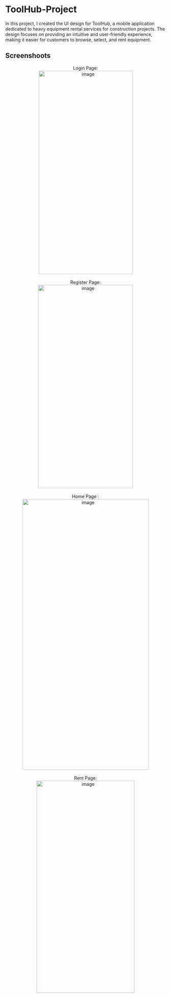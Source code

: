 # ToolHub-Project
In this project, I created the UI design for ToolHub, a mobile application dedicated to heavy equipment rental services for construction projects. The design focuses on providing an intuitive and user-friendly experience, making it easier for customers to browse, select, and rent equipment.

<h2>Screenshoots</h2>
<p align="center">
Login Page: <br/>
<img width="295" height="639" alt="image" src="https://github.com/user-attachments/assets/ca87c47d-ed41-41a8-b530-067c3d4b8470" />
<br />
<br />
Register Page:  <br/>
<img width="298" height="639" alt="image" src="https://github.com/user-attachments/assets/083b7c4e-1f2d-4312-ab12-64448cd6474d" />
<br />
<br />
Home Page :<br/>
<img width="396" height="851" alt="image" src="https://github.com/user-attachments/assets/a0827919-dc35-49dd-b3df-244b15d4110c" /> 
<br />
<br />
Rent Page:  <br/>
<img width="308" height="667" alt="image" src="https://github.com/user-attachments/assets/d8a0d7fd-2e0e-4d93-a540-5f35a1e4fe43" />
</p>
